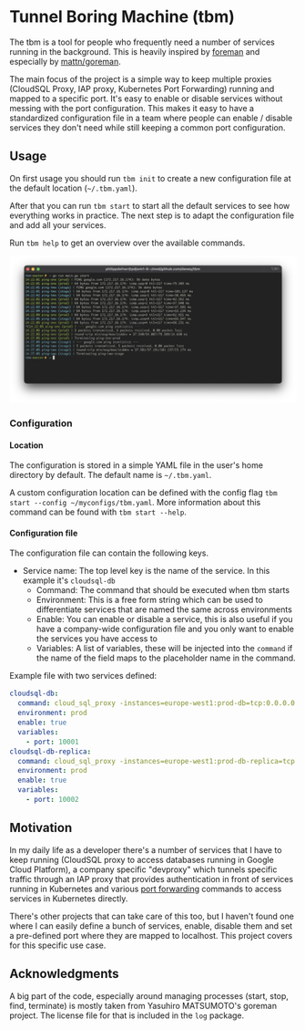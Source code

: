 # Tunnel Boring Machine (tbm)

The tbm is a tool for people who frequently need a number of services running in the background. This is heavily
inspired
by [foreman](https://github.com/ddollar/foreman) and especially by [mattn/goreman](https://github.com/mattn/goreman).

The main focus of the project is a simple way to keep multiple proxies (CloudSQL Proxy, IAP proxy, Kubernetes Port
Forwarding)
running and mapped to a specific port. It's easy to enable or disable services without messing with the port
configuration. This makes it easy to have a standardized configuration file in a team where people can enable / disable
services
they don't need while still keeping a common port configuration.

## Usage

On first usage you should run `tbm init` to create a new configuration file at the default location (`~/.tbm.yaml`).

After that you can run `tbm start` to start all the default services to see how everything works in practice. The next
step is to adapt the configuration file and add all your services.

Run `tbm help` to get an overview over the available commands.

![Screenshot of a terminal with tbm running two ping commands concurrently](/screenshot.png "Example of tbm running two ping commands")

### Configuration

#### Location

The configuration is stored in a simple YAML file in the user's home directory by default. The default name
is `~/.tbm.yaml`.

A custom configuration location can be defined with the config flag `tbm start --config ~/myconfigs/tbm.yaml`. More
information about this command can be found with `tbm start --help`.

#### Configuration file

The configuration file can contain the following keys.

- Service name: The top level key is the name of the service. In this example it's `cloudsql-db`
    - Command: The command that should be executed when tbm starts
    - Environment: This is a free form string which can be used to differentiate services that are named the same across
      environments
    - Enable: You can enable or disable a service, this is also useful if you have a company-wide configuration file and
      you only want to enable the services you have access to
    - Variables: A list of variables, these will be injected into the `command` if the name of the field maps to the
      placeholder name in the command.

Example file with two services defined:

```yaml
cloudsql-db:
  command: cloud_sql_proxy -instances=europe-west1:prod-db=tcp:0.0.0.0:{{.port}}
  environment: prod
  enable: true
  variables:
    - port: 10001
cloudsql-db-replica:
  command: cloud_sql_proxy -instances=europe-west1:prod-db-replica=tcp:0.0.0.0:{{.port}}
  environment: prod
  enable: true
  variables:
    - port: 10002
```

## Motivation

In my daily life as a developer there's a number of services that I have to keep running (CloudSQL proxy to access
databases running in Google Cloud Platform), a company specific "devproxy" which tunnels specific traffic through an IAP
proxy that provides authentication in front of services running in Kubernetes and
various [port forwarding](https://kubernetes.io/docs/tasks/access-application-cluster/port-forward-access-application-cluster/)
commands to access services in Kubernetes directly.

There's other projects that can take care of this too, but I haven't found one where I can easily define a bunch of
services, enable, disable them and set a pre-defined port where they are mapped to localhost. This project covers for
this specific use case.

## Acknowledgments

A big part of the code, especially around managing processes (start, stop, find, terminate) is mostly taken from
Yasuhiro MATSUMOTO's goreman project. The license file for that is included in the `log` package.